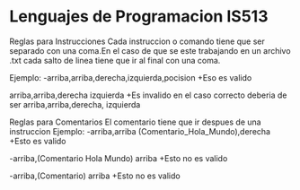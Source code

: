 # Lenguajes de Programacion IS513

Reglas para Instrucciones
Cada instruccion o comando tiene que ser separado con una coma.En el caso de que se este
trabajando en un archivo .txt cada salto de linea tiene que ir al final con una coma.

Ejemplo:
-arriba,arriba,derecha,izquierda,pocision
+Eso es valido

arriba,arriba,derecha
izquierda
+Es invalido en el caso correcto deberia de ser
arriba,arriba,derecha,
izquierda

Reglas para Comentarios
El comentario tiene que ir despues de una instruccion 
Ejemplo:
-arriba,arriba (Comentario_Hola_Mundo),derecha
+Esto es valido

-arriba,(Comentario Hola Mundo) arriba 
+Esto no es valido

-arriba,(Comentario) arriba 
+Esto no es valido
